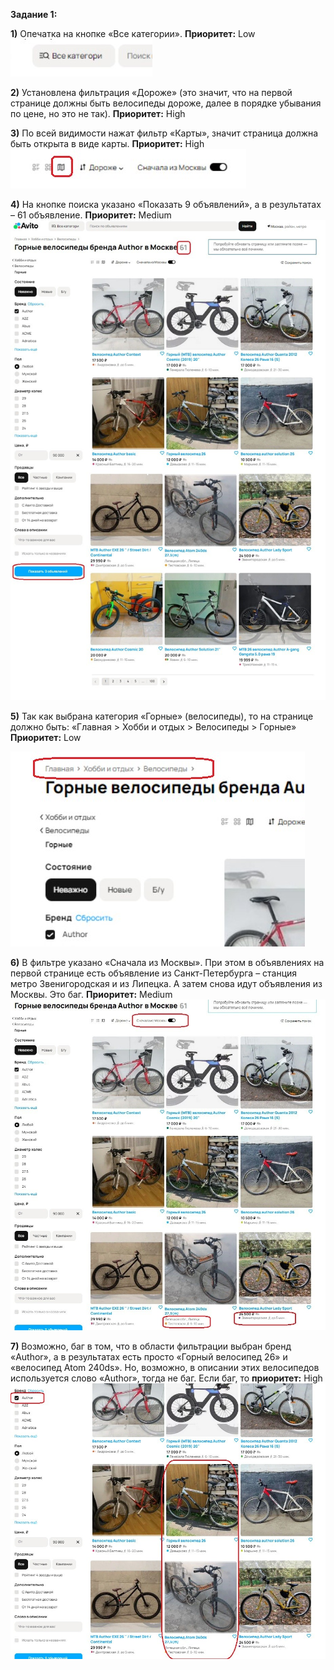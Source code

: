 **Задание 1:**

**1)**	Опечатка на кнопке «Все категории». **Приоритет:** Low
![](1bag.jpg)  

**2)**	Установлена фильтрация «Дороже» (это значит, что на первой странице должны быть велосипеды дороже, далее в порядке убывания по цене, но это не так). **Приоритет:** High  

**3)**	По всей видимости нажат фильтр «Карты», значит страница должна быть открыта в виде карты. **Приоритет:** High
![](3bag.jpg)  
 
**4)**	На кнопке поиска указано «Показать 9 объявлений», а в результатах – 61 объявление. **Приоритет:** Medium
![](4bag.jpg)  

**5)**	Так как выбрана категория «Горные» (велосипеды), то на странице должно быть: «Главная > Хобби и отдых > Велосипеды > Горные»
**Приоритет:** Low   

![](5bag.jpg)

**6)**	В фильтре указано «Сначала из Москвы». При этом в объявлениях на первой странице есть объявление из Санкт-Петербурга – станция метро Звенигородская и из Липецка. А затем снова идут объявления из Москвы. Это баг. **Приоритет:** Medium 
![](6bag.jpg)  


**7)**	Возможно, баг в том, что в области фильтрации выбран бренд «Author», а в результатах есть просто «Горный велосипед 26» и «велосипед Atom 240ds». Но, возможно, в описании этих велосипедов используется слово «Author», тогда не баг. Если баг, то **приоритет:** High
![](7bag.jpg)  
